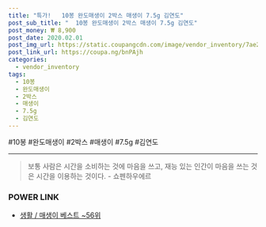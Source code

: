 ```yaml
--- 
title: "특가!   10봉 완도매생이 2박스 매생이 7.5g 김연도" 
post_sub_title: "  10봉 완도매생이 2박스 매생이 7.5g 김연도" 
post_money: ₩ 8,900 
post_date: 2020.02.01 
post_img_url: https://static.coupangcdn.com/image/vendor_inventory/7ae2/f2ca1b88c48d38d173f9d391bce2dd9207cd7a7d4af7333889f1f700332d.jpg 
post_link_url: https://coupa.ng/bnPAjh 
categories: 
  - vendor_inventory 
tags: 
  - 10봉 
  - 완도매생이 
  - 2박스 
  - 매생이 
  - 7.5g 
  - 김연도 
--- 
```

  #10봉 #완도매생이 #2박스 #매생이 #7.5g #김연도 
<hr> 

> 보통 사람은 시간을 소비하는 것에 마음을 쓰고, 재능 있는 인간이 마음을 쓰는 것은 시간을 이용하는 것이다. - 쇼펜하우에르 


### POWER LINK

* <a href="https://blog.naver.com/santokki14/221792754509" target="_blank">생활 / 매생이 베스트 ~56위</a>
